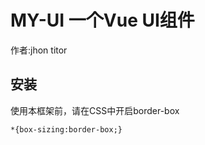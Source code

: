 # MY-UI 一个Vue UI组件

作者:jhon titor


## 安装

使用本框架前，请在CSS中开启border-box
```
*{box-sizing:border-box;}
```